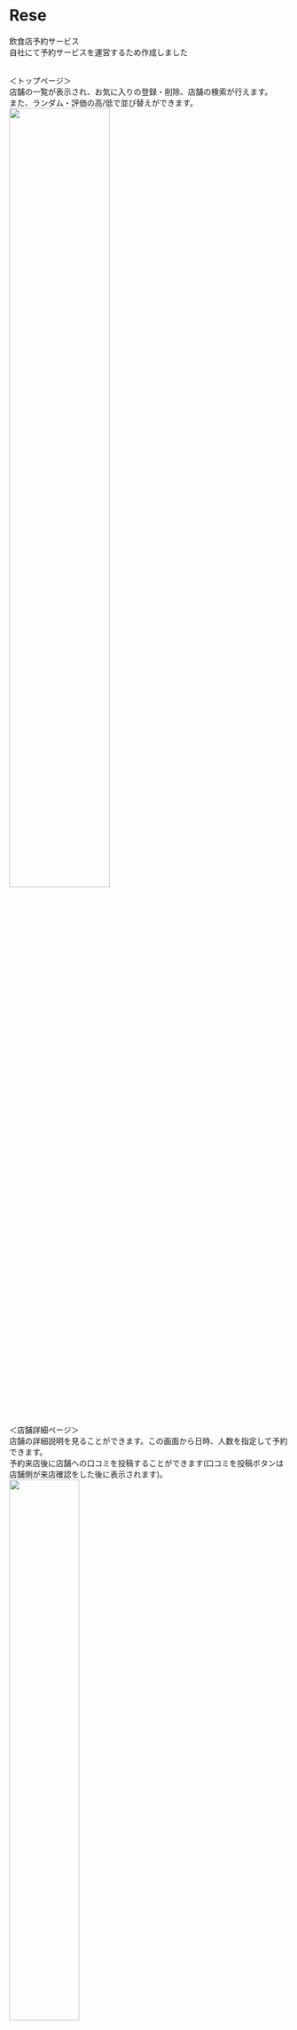 # Rese

飲食店予約サービス<br>
自社にて予約サービスを運営するため作成しました  
<br>

＜トップページ＞  <br>
店舗の一覧が表示され、お気に入りの登録・削除、店舗の検索が行えます。<br>
また、ランダム・評価の高/低で並び替えができます。<br>
<img src="https://github.com/user-attachments/assets/0c4d085e-f29a-4007-abb9-5392d16da34d" width=60%><br><br>

＜店舗詳細ページ＞<br>
店舗の詳細説明を見ることができます。この画面から日時、人数を指定して予約できます。<br>
予約来店後に店舗への口コミを投稿することができます(口コミを投稿ボタンは店舗側が来店確認をした後に表示されます)。<br>
<img src="https://github.com/user-attachments/assets/04c8e42d-2ed6-4a11-b639-5aad994aa2ef" width=50%><br>
口コミ投稿後はユーザー自身の口コミが店舗詳細ページに表示されます(口コミは１つの店舗につき１件のみ投稿可能です)。<br>
<img src="https://github.com/user-attachments/assets/04e13b09-6ef4-4cbf-9b49-5cf03f72e051" width=50%><br><br>

＜口コミ投稿用ページ＞ <br>
店舗側が来店確認をした後に評価ができるようになります。来店時の評価を★1～5・コメント・画像で評価できます。<br>
<img src="https://github.com/user-attachments/assets/5ff15982-fb41-42cb-968b-56ae826e6847" width=50%><br><br>

＜マイページ＞ <br>
ユーザー個別の予約状況とお気に入りに登録した店舗の一覧が表示されます。予約の変更や取消しが行えます。<br>
また、店舗側が来店確認をした後に支払いボタンが表示され、支払いができるようになります。<br>
<img src="https://github.com/user-attachments/assets/e405e22f-25a6-4b33-b14b-9cf25807e368" width=50%><br><br>

＜管理者用ページ＞ <br>
管理者専用の画面です。店舗代表者のアカウントを作成することができます。メールアドレスを指定してメール送信ができます。<br>
<img src="https://github.com/user-attachments/assets/23bbbed5-1d76-4040-b862-ba2318b0af65" width=50%><br><br>

＜店舗代表者用ページ＞ <br>
店舗代表者専用の画面です。管理者が店舗代表者のアカウントを作成後、店舗情報を作成・編集できます。<br>
店舗情報が未登録の場合はフォームを記入またはCSVファイルをインポートして店舗情報を作成してください。<br><br>
CSVファイルの記載項目は下記の通りです。<br>
※すべての項目は入力必須です<br>
※先頭行にはshop,area,genre,description,imageとし、２行目に該当する項目を順に記入してください
  - 店舗名(shop)：50文字以内
  - 地域(area)：「東京都」「大阪府」「福岡県」のいずれかを記入してください
  - ジャンル(genre)：「寿司」「焼肉」「イタリアン」「居酒屋」「ラーメン」のいずれかを記入してください
  - 店舗概要(description)：400文字以内
  - 画像URL(image)：URL形式、jpeg、pngのみアップロード可能です
  - 例：<br>
        shop,area,genre,description,image<br>
        寿司店サンプル,東京都,寿司,おいしいお寿司のお店,http://sample/sushi/images/example.jpeg<br>
        <img src="https://github.com/user-attachments/assets/7ba9c875-f75a-41d3-adcd-b0f6cb7ba9bb" width=50%><br>
店舗情報を作成後は編集ができます。<br>
予約一覧が表示されており、詳細ボタンから予約詳細を確認できます。<br>
<img src="https://github.com/user-attachments/assets/49d9ed48-245b-47f7-8a72-22dfca5f4d02" width=50%><br><br>

＜予約詳細ページ＞<br>
各予約の詳細を確認できます。来店確認ボタンをクリックすると、決済のための支払い額が設定できるようになります。<br>
<img src="https://github.com/user-attachments/assets/a31d4a8f-bc53-47fe-ac65-d40b009c7d24" width=30%><br>
<br>

## URL

- 本番環境：http://13.211.238.93/
- 開発環境：http://localhost/
- phpMyAdmin：http://localhost:8080/
  <br><br>

## 関連レポジトリ

https://github.com/MiyokoNakada/pro_test_Rese
<br><br>

## 機能一覧

- 会員登録・ログイン・ログアウト機能
- 飲食店一覧（検索機能、並び替え機能）
- お気に入り登録・削除
- 飲食店詳細（予約機能、口コミ一覧表示）
- マイページ（ユーザー個別の予約状況、お気に入り登録店舗)
- 予約変更・削除
- リマインドメール機能（予約当日の朝９時に店舗からQRコード付きリマインドメール）
- 口コミ投稿機能（来店後に店舗詳細画面から投稿可能）
- 決済機能（来店後にマイページから支払い可能）
- 管理者用画面（店舗代表者作成機能、メール送信機能）
- 店舗代表者用画面（店舗情報作成・更新機能、来店確認機能、支払額登録機能)
<br><br>

## 使用技術(実行環境)

- PHP 8.2.12
- Laravel 10.48.12
- MySQL 8.0.36
<br><br>

## テーブル設計
<img src="https://github.com/user-attachments/assets/398c1236-e79a-4262-9d61-89b15f12a6d1" width=50%> 

<img src="https://github.com/user-attachments/assets/05752beb-3934-4a16-95c6-54a5f50da9e6" width=50%>
<br><br>

## ER 図
<img src="https://github.com/user-attachments/assets/331dac32-2ba5-4fea-817e-c81c8422b1d6" width=70%>
<br><br>

## 環境構築

- サンプルユーザー<br>
  管理者<br>
  　Email: admin@email.com <br>
  　Password: admin_pass <br><br>
　店舗代表者(店舗名：仙人)<br>
  　Email: sennin@email.com <br>
  　Password: sennin_pass <br><br>
  一般ユーザー<br>
  　Email: test@email.com <br>
  　Password: test_pass <br><br>
   
- 開発環境はローカル、本番環境はAWSを使用しています。<br>

- メールの確認にはmailtrapを使用しています。<br>
  https://mailtrap.io/email-sandbox/<br>

- 決済にはstripeを使用しています。<br>
  https://stripe.com/jp<br>
  
### (1)開発環境のセットアップ

#### 前提条件

- Docker
- Docker Compose

#### 手順

1. リポジトリをクローン
   ```sh
   git clone git@github.com:MiyokoNakada/pro_test_Rese.git
   cd pro_test_Rese
   ```
2. Docker コンテナをビルドして起動
   ```sh
   docker-compose -f docker-compose.dev.yml up --build -d
   ```
3. .env ファイルを作成し、必要な環境変数を設定

   ```sh
   cp src/.env.example src/.env
   ```

   ```env
   APP_ENV=local
   APP_DEBUG=true
   APP_URL=http://localhost

   DB_HOST=mysql
   DB_DATABASE=laravel_db
   DB_USERNAME=laravel_user
   DB_PASSWORD=laravel_pass

   MAIL_MAILER=smtp
   MAIL_HOST=your_email_host
   MAIL_PORT=2525
   MAIL_USERNAME=your_username
   MAIL_PASSWORD=your_password
   MAIL_ENCRYPTION=
   MAIL_FROM_ADDRESS="rese@email.com"
   MAIL_FROM_NAME="${APP_NAME}"

   STRIPE_KEY=pk_test_51xxxx(your_stripe_key)
   STRIPE_SECRET=sk_test_51xxxx(your_stripe_secret_key)
   ```

4. PHP コンテナにログイン後、composer のインストール
   ```sh
   docker-compose -f docker-compose.dev.yml exec php bash
   ```
   ```php
   composer install
   ```
5. アプリケーションキーの作成
   ```php
   php artisan key:generate
   ```
6. マイグレーションの実行
   ```php
   php artisan migrate
   ```
7. シンボリックリンクの作成
   ```php
   php artisan storage:link
   ```
8. Seederデータの挿入
   ```php
   php artisan db:seed
   ```

### (2)本番環境のセットアップ

#### 前提条件

- AWS EC2 インスタンス
- AWS RDS データベース
- AWS S3 ストレージ

#### 手順

1. EC2 インスタンスを作成し、必要なソフトウェアをインストール

- Docker
- Docker-compose
- Git

2. RDS データーベース、S3バケットを作成し、作成した EC2 に接続
3. リポジトリをクローン
   ```sh
   git clone git@github.com:MiyokoNakada/pro_test_Rese.git
   cd pro_test_Rese
   ```
4. `docker/nginx/default.conf` ファイルを編集
   ```
   server_name your_ec2_instance_public_ip;
   ```
5. Docker コンテナをビルドして起動
   ```sh
   docker-compose -f docker-compose.prod.yml up --build -d
   ```
6. .env ファイルを作成し、必要な環境変数を設定

   ```sh
   cp src/.env.example src/.env
   ```

   ```env
   APP_ENV=production
   APP_DEBUG=false
   APP_URL=http://your_ec2_instance_public_ip/

   DB_HOST=your_rds_endpoint
   DB_DATABASE=your_production_db
   DB_USERNAME=your_db_user
   DB_PASSWORD=your_db_password

   FILESYSTEM_DISK=s3

   MAIL_MAILER=smtp
   MAIL_HOST=your_email_host
   MAIL_PORT=2525
   MAIL_USERNAME=your_username
   MAIL_PASSWORD=your_password
   MAIL_ENCRYPTION=
   MAIL_FROM_ADDRESS="rese@email.com"
   MAIL_FROM_NAME="${APP_NAME}"

   AWS_ACCESS_KEY_ID=IAM_user_access_key
   AWS_SECRET_ACCESS_KEY=IAM_user_secret_access_key
   AWS_DEFAULT_REGION=aws_region
   AWS_BUCKET=your_s3_bucket_name
   AWS_URL=https://your_s3_bucket_name.s3.amazonaws.com
   AWS_USE_PATH_STYLE_ENDPOINT=false
   
   STRIPE_KEY=pk_test_51xxxx(your_stripe_key)
   STRIPE_SECRET=sk_test_51xxxx(your_stripe_secret_key)
   ```

7. PHP コンテナにログイン後、composer のインストール
   ```sh
   docker-compose -f docker-compose.prod.yml exec php bash
   ```
   ```php
   composer install
   ```   
8. S3ファイルシステムのインストール
   ```php
   composer require league/flysystem-aws-s3-v3 "^3.0" --with-all-dependencies
   ```
9. アプリケーションキーの作成
    ```php
    php artisan key:generate
    ```
10. マイグレーションの実行  
    ```php
    php artisan migrate
    ```
11. シンボリックリンクの作成
    ```php
    php artisan storage:link
    ```
12. Seederデータの挿入
    ```php
    php artisan db:seed
    ```
   

